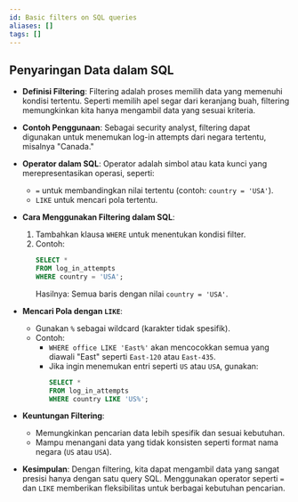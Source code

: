 ```yaml
---
id: Basic filters on SQL queries
aliases: []
tags: []
---
```


## Penyaringan Data dalam SQL

- **Definisi Filtering**:
  Filtering adalah proses memilih data yang memenuhi kondisi tertentu. Seperti memilih apel segar dari keranjang buah, filtering memungkinkan kita hanya mengambil data yang sesuai kriteria.

- **Contoh Penggunaan**:
  Sebagai security analyst, filtering dapat digunakan untuk menemukan log-in attempts dari negara tertentu, misalnya "Canada."

- **Operator dalam SQL**:
  Operator adalah simbol atau kata kunci yang merepresentasikan operasi, seperti:
  - `=` untuk membandingkan nilai tertentu (contoh: `country = 'USA'`).
  - `LIKE` untuk mencari pola tertentu.

- **Cara Menggunakan Filtering dalam SQL**:
  1. Tambahkan klausa `WHERE` untuk menentukan kondisi filter.
  2. Contoh:
     ```sql
     SELECT *
     FROM log_in_attempts
     WHERE country = 'USA';
     ```
     Hasilnya: Semua baris dengan nilai `country = 'USA'`.

- **Mencari Pola dengan `LIKE`**:
  - Gunakan `%` sebagai wildcard (karakter tidak spesifik).
  - Contoh:
    - `WHERE office LIKE 'East%'` akan mencocokkan semua yang diawali "East" seperti `East-120` atau `East-435`.
    - Jika ingin menemukan entri seperti `US` atau `USA`, gunakan:
      ```sql
      SELECT *
      FROM log_in_attempts
      WHERE country LIKE 'US%';
      ```

- **Keuntungan Filtering**:
  - Memungkinkan pencarian data lebih spesifik dan sesuai kebutuhan.
  - Mampu menangani data yang tidak konsisten seperti format nama negara (`US` atau `USA`).

- **Kesimpulan**:
  Dengan filtering, kita dapat mengambil data yang sangat presisi hanya dengan satu query SQL. Menggunakan operator seperti `=` dan `LIKE` memberikan fleksibilitas untuk berbagai kebutuhan pencarian.

